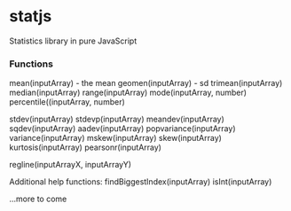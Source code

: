# statjs
Statistics library in pure JavaScript

### Functions ###

mean(inputArray) - the mean
geomen(inputArray) - sd
trimean(inputArray)
median(inputArray)
range(inputArray)
mode(inputArray, number)
percentile((inputArray, number)

stdev(inputArray)
stdevp(inputArray)
meandev(inputArray)
sqdev(inputArray)
aadev(inputArray)
popvariance(inputArray)
variance(inputArray)
mskew(inputArray)
skew(inputArray)
kurtosis(inputArray)
pearsonr(inputArray)

regline(inputArrayX, inputArrayY)

Additional help functions:
findBiggestIndex(inputArray)
isInt(inputArray)

...more to come
